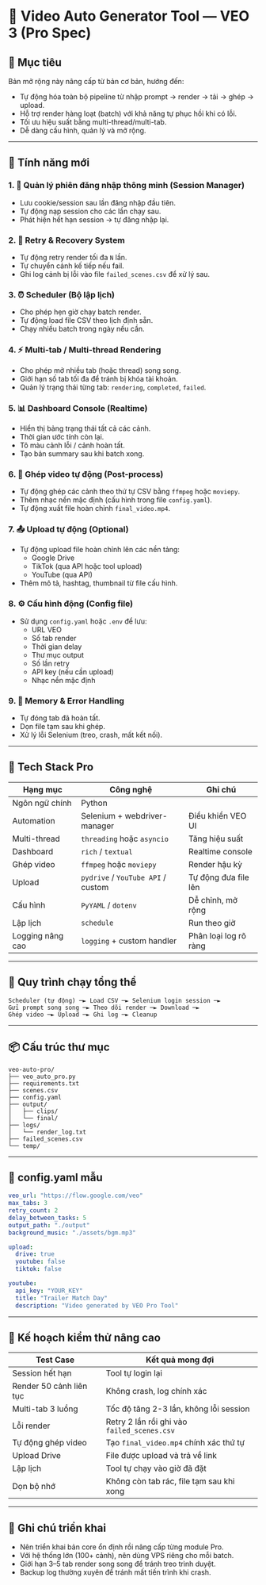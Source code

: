 # 🚀 Video Auto Generator Tool — VEO 3 (Pro Spec)

## 🧭 Mục tiêu
Bản mở rộng này nâng cấp từ bản cơ bản, hướng đến:
- Tự động hóa toàn bộ pipeline từ nhập prompt → render → tải → ghép → upload.
- Hỗ trợ render hàng loạt (batch) với khả năng tự phục hồi khi có lỗi.
- Tối ưu hiệu suất bằng multi-thread/multi-tab.
- Dễ dàng cấu hình, quản lý và mở rộng.

---

## 🧰 Tính năng mới

### 1. 🧩 Quản lý phiên đăng nhập thông minh (Session Manager)
- Lưu cookie/session sau lần đăng nhập đầu tiên.
- Tự động nạp session cho các lần chạy sau.
- Phát hiện hết hạn session → tự đăng nhập lại.

### 2. 🧠 Retry & Recovery System
- Tự động retry render tối đa `N` lần.
- Tự chuyển cảnh kế tiếp nếu fail.
- Ghi log cảnh bị lỗi vào file `failed_scenes.csv` để xử lý sau.

### 3. ⏰ Scheduler (Bộ lập lịch)
- Cho phép hẹn giờ chạy batch render.
- Tự động load file CSV theo lịch định sẵn.
- Chạy nhiều batch trong ngày nếu cần.

### 4. ⚡ Multi-tab / Multi-thread Rendering
- Cho phép mở nhiều tab (hoặc thread) song song.
- Giới hạn số tab tối đa để tránh bị khóa tài khoản.
- Quản lý trạng thái từng tab: `rendering`, `completed`, `failed`.

### 5. 📊 Dashboard Console (Realtime)
- Hiển thị bảng trạng thái tất cả các cảnh.
- Thời gian ước tính còn lại.
- Tô màu cảnh lỗi / cảnh hoàn tất.
- Tạo bản summary sau khi batch xong.

### 6. 🧩 Ghép video tự động (Post-process)
- Tự động ghép các cảnh theo thứ tự CSV bằng `ffmpeg` hoặc `moviepy`.
- Thêm nhạc nền mặc định (cấu hình trong file `config.yaml`).
- Tự động xuất file hoàn chỉnh `final_video.mp4`.

### 7. 📤 Upload tự động (Optional)
- Tự động upload file hoàn chỉnh lên các nền tảng:
  - Google Drive
  - TikTok (qua API hoặc tool upload)
  - YouTube (qua API)
- Thêm mô tả, hashtag, thumbnail từ file cấu hình.

### 8. ⚙️ Cấu hình động (Config file)
- Sử dụng `config.yaml` hoặc `.env` để lưu:
  - URL VEO
  - Số tab render
  - Thời gian delay
  - Thư mục output
  - Số lần retry
  - API key (nếu cần upload)
  - Nhạc nền mặc định

### 9. 🧼 Memory & Error Handling
- Tự đóng tab đã hoàn tất.
- Dọn file tạm sau khi ghép.
- Xử lý lỗi Selenium (treo, crash, mất kết nối).

---

## 🧰 Tech Stack Pro

| Hạng mục                    | Công nghệ                            | Ghi chú |
|------------------------------|----------------------------------------|--------|
| Ngôn ngữ chính               | Python                                |         |
| Automation                   | Selenium + webdriver-manager          | Điều khiển VEO UI |
| Multi-thread                 | `threading` hoặc `asyncio`             | Tăng hiệu suất |
| Dashboard                    | `rich` / `textual`                     | Realtime console |
| Ghép video                   | `ffmpeg` hoặc `moviepy`               | Render hậu kỳ |
| Upload                       | `pydrive` / `YouTube API` / custom    | Tự động đưa file lên |
| Cấu hình                     | `PyYAML` / `dotenv`                   | Dễ chỉnh, mở rộng |
| Lập lịch                     | `schedule`                            | Run theo giờ |
| Logging nâng cao             | `logging` + custom handler            | Phân loại log rõ ràng |

---

## 🧭 Quy trình chạy tổng thể

```
Scheduler (tự động) ─► Load CSV ─► Selenium login session ─►
Gửi prompt song song ─► Theo dõi render ─► Download ─►
Ghép video ─► Upload ─► Ghi log ─► Cleanup
```

---

## 📦 Cấu trúc thư mục

```
veo-auto-pro/
├── veo_auto_pro.py
├── requirements.txt
├── scenes.csv
├── config.yaml
├── output/
│   ├── clips/
│   └── final/
├── logs/
│   └── render_log.txt
├── failed_scenes.csv
└── temp/
```

---

## 📄 config.yaml mẫu

```yaml
veo_url: "https://flow.google.com/veo"
max_tabs: 3
retry_count: 2
delay_between_tasks: 5
output_path: "./output"
background_music: "./assets/bgm.mp3"

upload:
  drive: true
  youtube: false
  tiktok: false

youtube:
  api_key: "YOUR_KEY"
  title: "Trailer Match Day"
  description: "Video generated by VEO Pro Tool"
```

---

## 🧪 Kế hoạch kiểm thử nâng cao

| Test Case                          | Kết quả mong đợi                              |
|-------------------------------------|-----------------------------------------------|
| Session hết hạn                    | Tool tự login lại                             |
| Render 50 cảnh liên tục           | Không crash, log chính xác                    |
| Multi-tab 3 luồng                 | Tốc độ tăng 2-3 lần, không lỗi session        |
| Lỗi render                         | Retry 2 lần rồi ghi vào `failed_scenes.csv`  |
| Tự động ghép video                | Tạo `final_video.mp4` chính xác thứ tự       |
| Upload Drive                      | File được upload và trả về link              |
| Lập lịch                          | Tool tự chạy vào giờ đã đặt                  |
| Dọn bộ nhớ                         | Không còn tab rác, file tạm sau khi xong     |

---

## 🏁 Ghi chú triển khai
- Nên triển khai bản core ổn định rồi nâng cấp từng module Pro.  
- Với hệ thống lớn (100+ cảnh), nên dùng VPS riêng cho mỗi batch.  
- Giới hạn 3–5 tab render song song để tránh treo trình duyệt.  
- Backup log thường xuyên để tránh mất tiến trình khi crash.

